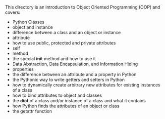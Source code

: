This directory is an introduction to Object Oriented Programming (OOP) and covers:

+ Python Classes
+ object and instance
+ difference between a class and an object or instance
+ attribute
+ how to use public, protected and private attributes
+ self
+ method
+ the special __init__ method and how to use it
+ Data Abstraction, Data Encapsulation, and Information Hiding
+ properties
+ the difference between an attribute and a property in Python
+ the Pythonic way to write getters and setters in Python
+ how to dynamically create arbitrary new attributes for existing instances of a class
+  how to bind attributes to object and classes
+ the __dict__ of a class and/or instance of a class and what it contains
+ how Python finds the attributes of an object or class
+ the getattr function
